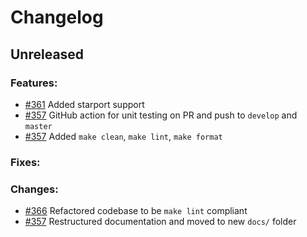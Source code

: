 # Changelog

## Unreleased

### Features:
* [#361](https://github.com/Pylons-tech/pylons/pull/361) Added starport support
* [#357](https://github.com/Pylons-tech/pylons/pull/357) GitHub action for unit testing on PR and push to `develop` and `master`
* [#357](https://github.com/Pylons-tech/pylons/pull/357) Added `make clean`, `make lint`, `make format` 

### Fixes:

### Changes: 
* [#366](https://github.com/Pylons-tech/pylons/pull/362) Refactored codebase to be `make lint` compliant
* [#357](https://github.com/Pylons-tech/pylons/pull/357) Restructured documentation and moved to new `docs/` folder

